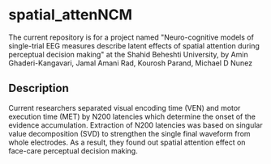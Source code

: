 # spatial_attenNCM
The current repository is for a project named "Neuro-cognitive models of single-trial EEG measures describe latent effects of spatial attention during perceptual decision making" at the Shahid Beheshti University, by Amin Ghaderi-Kangavari, Jamal Amani Rad, Kourosh Parand, Michael D Nunez



## Description 
Current researchers separated visual encoding time (VEN) and motor execution time (MET) by N200 latencies which determine the onset of the evidence accumulation. Extraction of N200 latencies was based on singular value decomposition (SVD) to strengthen the single final waveform from whole electrodes. As a result, they found out spatial attention effect on face-care perceptual decision making.
